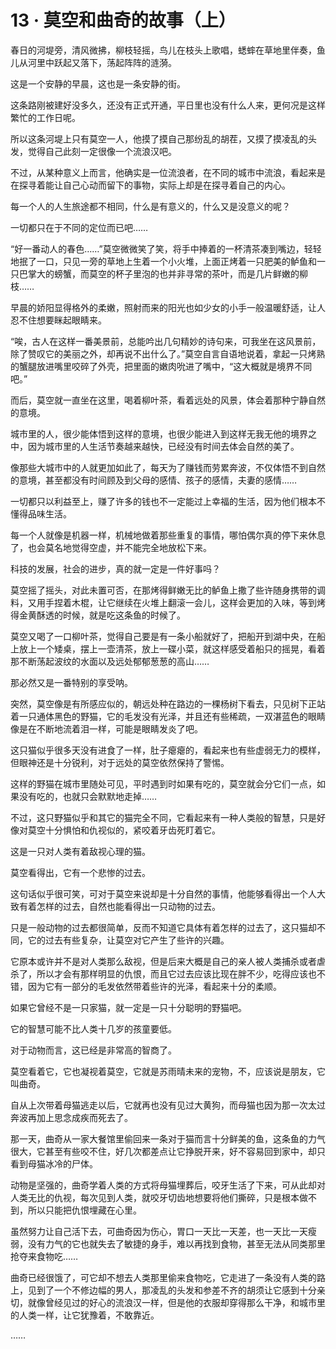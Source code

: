 # 13 · 莫空和曲奇的故事（上）

春日的河堤旁，清风微拂，柳枝轻摇，鸟儿在枝头上歌唱，蟋蟀在草地里伴奏，鱼儿从河里中跃起又落下，荡起阵阵的涟漪。

这是一个安静的早晨，这也是一条安静的街。

这条路刚被建好没多久，还没有正式开通，平日里也没有什么人来，更何况是这样繁忙的工作日呢。

所以这条河堤上只有莫空一人，他摸了摸自己那纷乱的胡茬，又摸了摸凌乱的头发，觉得自己此刻一定很像一个流浪汉吧。

不过，从某种意义上而言，他确实是一位流浪者，在不同的城市中流浪，看起来是在探寻着能让自己心动而留下的事物，实际上却是在探寻着自己的内心。

每一个人的人生旅途都不相同，什么是有意义的，什么又是没意义的呢？

一切都只在于不同的定位而已吧……

“好一番动人的春色……”莫空微微笑了笑，将手中捧着的一杯清茶凑到嘴边，轻轻地抿了一口，只见一旁的草地上生着一个小火堆，上面正烤着一只肥美的鲈鱼和一只巴掌大的螃蟹，而莫空的杯子里泡的也并非寻常的茶叶，而是几片鲜嫩的柳枝……

早晨的娇阳显得格外的柔嫩，照射而来的阳光也如少女的小手一般温暖舒适，让人忍不住想要眯起眼睛来。

“唉，古人在这样一番美景前，总能吟出几句精妙的诗句来，可我坐在这风景前，除了赞叹它的美丽之外，却再说不出什么了。”莫空自言自语地说着，拿起一只烤熟的蟹腿放进嘴里咬碎了外壳，把里面的嫩肉吮进了嘴中，“这大概就是境界不同吧。”

而后，莫空就一直坐在这里，喝着柳叶茶，看着远处的风景，体会着那种宁静自然的意境。

城市里的人，很少能体悟到这样的意境，也很少能进入到这样无我无他的境界之中，因为城市里的人生活节奏越来越快，已经没有时间去体会自然的美了。

像那些大城市中的人就更加如此了，每天为了赚钱而劳累奔波，不仅体悟不到自然的意境，甚至都没有时间顾及到父母的感情、孩子的感情，夫妻的感情……

一切都只以利益至上，赚了许多的钱也不一定能过上幸福的生活，因为他们根本不懂得品味生活。

每一个人就像是机器一样，机械地做着那些重复的事情，哪怕偶尔真的停下来休息了，也会莫名地觉得空虚，并不能完全地放松下来。

科技的发展，社会的进步，真的就一定是一件好事吗？

莫空摇了摇头，对此未置可否，在那烤得鲜嫩无比的鲈鱼上撒了些许随身携带的调料，又用手捏着木棍，让它继续在火堆上翻滚一会儿，这样会更加的入味，等到烤得金黄酥透的时候，就是吃这条鱼的时候了。

莫空又喝了一口柳叶茶，觉得自己要是有一条小船就好了，把船开到湖中央，在船上放上一个矮桌，摆上一壶清茶，放上一碟小菜，就这样感受着船只的摇晃，看着那不断荡起波纹的水面以及远处郁郁葱葱的高山……

那必然又是一番特别的享受呐。

突然，莫空像是有所感应似的，朝远处种在路边的一棵杨树下看去，只见树下正站着一只通体黑色的野猫，它的毛发没有光泽，并且还有些稀疏，一双湛蓝色的眼睛像是在不断地流着泪一样，可能是眼睛发炎了吧。

这只猫似乎很多天没有进食了一样，肚子瘪瘪的，看起来也有些虚弱无力的模样，但眼神还是十分锐利，对于远处的莫空依然保持了警惕。

这样的野猫在城市里随处可见，平时遇到时如果有吃的，莫空就会分它们一点，如果没有吃的，也就只会默默地走掉……

不过，这只野猫似乎和其它的猫完全不同，它看起来有一种人类般的智慧，只是好像对莫空十分惧怕和仇视似的，紧咬着牙齿死盯着它。

这是一只对人类有着敌视心理的猫。

莫空看得出，它有一个悲惨的过去。

这句话似乎很可笑，可对于莫空来说却是十分自然的事情，他能够看得出一个人大致有着怎样的过去，自然也能看得出一只动物的过去。

只是一般动物的过去都很简单，反而不知道它具体有着怎样的过去了，这只猫却不同，它的过去有些复杂，让莫空对它产生了些许的兴趣。

它原本或许并不是对人类那么敌视，但是后来大概是自己的亲人被人类捕杀或者虐杀了，所以才会有那样明显的仇恨，而且它过去应该比现在胖不少，吃得应该也不错，因为它有一部分的毛发依然带着些许的光泽，看起来十分的柔顺。

如果它曾经不是一只家猫，就一定是一只十分聪明的野猫吧。

它的智慧可能不比人类十几岁的孩童要低。

对于动物而言，这已经是非常高的智商了。

莫空看着它，它也凝视着莫空，它就是苏雨晴未来的宠物，不，应该说是朋友，它叫曲奇。

自从上次带着母猫逃走以后，它就再也没有见过大黄狗，而母猫也因为那一次太过奔波再加上思念成疾而死去了。

那一天，曲奇从一家大餐馆里偷回来一条对于猫而言十分鲜美的鱼，这条鱼的力气很大，它甚至有些咬不住，好几次都差点让它挣脱开来，好不容易回到家中，却只看到母猫冰冷的尸体。

动物是坚强的，曲奇学着人类的方式将母猫埋葬后，咬牙生活了下来，可从此却对人类无比的仇视，每次见到人类，就咬牙切齿地想要将他们撕碎，只是根本做不到，所以只能把仇恨埋藏在心里。

虽然努力让自己活下去，可曲奇因为伤心，胃口一天比一天差，也一天比一天瘦弱，没有力气的它也就失去了敏捷的身手，难以再找到食物，甚至无法从同类那里抢夺来食物吃……

曲奇已经很饿了，可它却不想去人类那里偷来食物吃，它走进了一条没有人类的路上，见到了一个不修边幅的男人，那凌乱的头发和参差不齐的胡须让它感到十分亲切，就像曾经见过的好心的流浪汉一样，但是他的衣服却穿得那么干净，和城市里的人类一样，让它犹豫着，不敢靠近。

……
